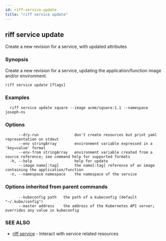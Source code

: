 ```yaml
---
id: riff-service-update
title: "riff service update"
---
```

## riff service update

Create a new revision for a service, with updated attributes

### Synopsis

Create a new revision for a service, updating the application/function image and/or environment.

```
riff service update [flags]
```

### Examples

```
  riff service update square --image acme/square:1.1 --namespace joseph-ns
```

### Options

```
      --dry-run                don't create resources but print yaml representation on stdout
      --env stringArray        environment variable expressed in a 'key=value' format
      --env-from stringArray   environment variable created from a source reference; see command help for supported formats
  -h, --help                   help for update
      --image name[:tag]       the name[:tag] reference of an image containing the application/function
  -n, --namespace namespace    the namespace of the service
```

### Options inherited from parent commands

```
      --kubeconfig path   the path of a kubeconfig (default "~/.kube/config")
      --master address    the address of the Kubernetes API server; overrides any value in kubeconfig
```

### SEE ALSO

* [riff service](riff_service.md)	 - Interact with service related resources

